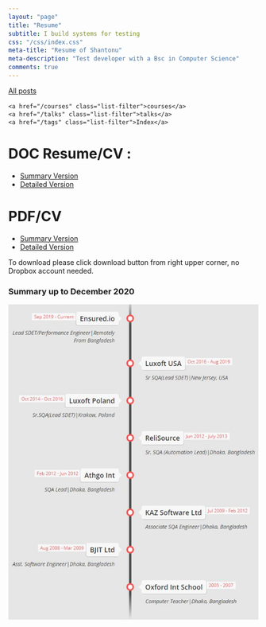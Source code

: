 ```yaml
---
layout: "page"
title: "Resume"
subtitle: I build systems for testing
css: "/css/index.css"
meta-title: "Resume of Shantonu"
meta-description: "Test developer with a Bsc in Computer Science"
comments: true
---
```

<div class="list-filters">
    <a href="/" class="list-filter filter-selected">All posts</a>

    <a href="/courses" class="list-filter">courses</a>
	<a href="/talks" class="list-filter">talks</a>
    <a href="/tags" class="list-filter">Index</a>
</div>

# DOC Resume/CV : 
- [Summary Version](https://www.dropbox.com/s/jnka8664qdyw8oc/Resume_Shantanu%20Sarker_SDET_15Y.doc?dl=0)
- [Detailed Version](https://www.dropbox.com/s/8bo1pgqa82ygvh1/Details_CV_Shantanu%20Sarker_SDET_15Y.doc?dl=0)

# PDF/CV
- [Summary Version](https://www.dropbox.com/s/7souyrk8l36p7ce/Resume_Shantanu%20Sarker_SDET_15Y.pdf?dl=0)
- [Detailed Version](https://www.dropbox.com/s/t7k7g4fmnmubly6/Details_CV_Shantanu%20Sarker_SDET_15Y.pdf?dl=0)

To download please click download button from right upper corner, no Dropbox account needed.  

### Summary up to December 2020
![summary-career](/images/shantonu/career-shantonu.JPG)